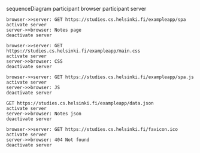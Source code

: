 sequenceDiagram
    participant browser
    participant server

    browser->>server: GET https://studies.cs.helsinki.fi/exampleapp/spa
    activate server
    server->>browser: Notes page
    deactivate server

    browser->>server: GET https://studies.cs.helsinki.fi/exampleapp/main.css
    activate server
    server->>browser: CSS
    deactivate server

    browser->>server: GET https://studies.cs.helsinki.fi/exampleapp/spa.js
    activate server
    server->>browser: JS
    deactivate server

    GET https://studies.cs.helsinki.fi/exampleapp/data.json
    activate server
    server->>browser: Notes json
    deactivate server

    browser->>server: GET https://studies.cs.helsinki.fi/favicon.ico
    activate server
    server->>browser: 404 Not found
    deactivate server
